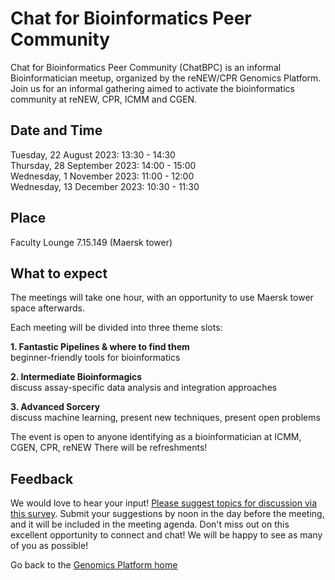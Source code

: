 # Chat for Bioinformatics Peer Community

Chat for Bioinformatics Peer Community (ChatBPC) is an informal Bioinformatician meetup, organized by the reNEW/CPR Genomics Platform.
Join us for an informal gathering aimed to activate the bioinformatics community at reNEW, CPR, ICMM and CGEN.

## Date and Time
Tuesday, 22 August 2023: 13:30 - 14:30  
Thursday, 28 September 2023: 14:00 - 15:00  
Wednesday, 1 November 2023: 11:00 - 12:00  
Wednesday, 13 December 2023: 10:30 - 11:30  
 
## Place
Faculty Lounge 7.15.149 (Maersk tower)
 
## What to expect
The meetings will take one hour, with an opportunity to use Maersk tower space afterwards.

Each meeting will be divided into three theme slots:


**1. Fantastic Pipelines & where to find them**  
beginner-friendly tools for bioinformatics 

**2. Intermediate Bioinformagics**  
discuss assay-specific data analysis and integration approaches

**3. Advanced Sorcery**  
discuss machine learning, present new techniques, present open problems


The event is open to anyone identifying as a bioinformatician at ICMM, CGEN, CPR, reNEW
There will be refreshments!
 
## Feedback

We would love to hear your input! [Please suggest topics for discussion via this survey](https://forms.office.com/e/Za6KbsrBsW). Submit your suggestions by noon in the day before the meeting, and it will be included in the meeting agenda. 
Don't miss out on this excellent opportunity to connect and chat! We will be happy to see as many of you as possible!


Go back to the [Genomics Platform home](https://sundgenomics.github.io)
